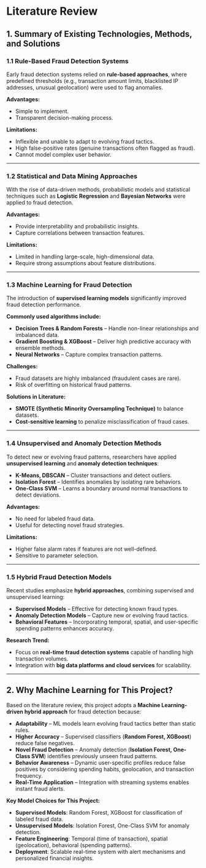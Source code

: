 # Literature Review  

## 1. Summary of Existing Technologies, Methods, and Solutions  

### 1.1 Rule-Based Fraud Detection Systems  
Early fraud detection systems relied on **rule-based approaches**, where predefined thresholds (e.g., transaction amount limits, blacklisted IP addresses, unusual geolocation) were used to flag anomalies.  

**Advantages:**  
- Simple to implement.  
- Transparent decision-making process.  

**Limitations:**  
- Inflexible and unable to adapt to evolving fraud tactics.  
- High false-positive rates (genuine transactions often flagged as fraud).  
- Cannot model complex user behavior.  

---

### 1.2 Statistical and Data Mining Approaches  
With the rise of data-driven methods, probabilistic models and statistical techniques such as **Logistic Regression** and **Bayesian Networks** were applied to fraud detection.  

**Advantages:**  
- Provide interpretability and probabilistic insights.  
- Capture correlations between transaction features.  

**Limitations:**  
- Limited in handling large-scale, high-dimensional data.  
- Require strong assumptions about feature distributions.  

---

### 1.3 Machine Learning for Fraud Detection  
The introduction of **supervised learning models** significantly improved fraud detection performance.  

**Commonly used algorithms include:**  
- **Decision Trees & Random Forests** – Handle non-linear relationships and imbalanced data.  
- **Gradient Boosting & XGBoost** – Deliver high predictive accuracy with ensemble methods.  
- **Neural Networks** – Capture complex transaction patterns.  

**Challenges:**  
- Fraud datasets are highly imbalanced (fraudulent cases are rare).  
- Risk of overfitting on historical fraud patterns.  

**Solutions in Literature:**  
- **SMOTE (Synthetic Minority Oversampling Technique)** to balance datasets.  
- **Cost-sensitive learning** to penalize misclassification of fraud cases.  

---

### 1.4 Unsupervised and Anomaly Detection Methods  
To detect new or evolving fraud patterns, researchers have applied **unsupervised learning** and **anomaly detection techniques**:  
- **K-Means, DBSCAN** – Cluster transactions and detect outliers.  
- **Isolation Forest** – Identifies anomalies by isolating rare behaviors.  
- **One-Class SVM** – Learns a boundary around normal transactions to detect deviations.  

**Advantages:**  
- No need for labeled fraud data.  
- Useful for detecting novel fraud strategies.  

**Limitations:**  
- Higher false alarm rates if features are not well-defined.  
- Sensitive to parameter selection.  

---

### 1.5 Hybrid Fraud Detection Models  
Recent studies emphasize **hybrid approaches**, combining supervised and unsupervised learning:  
- **Supervised Models** – Effective for detecting known fraud types.  
- **Anomaly Detection Models** – Capture new or evolving fraud tactics.  
- **Behavioral Features** – Incorporating temporal, spatial, and user-specific spending patterns enhances accuracy.  

**Research Trend:**  
- Focus on **real-time fraud detection systems** capable of handling high transaction volumes.  
- Integration with **big data platforms and cloud services** for scalability.  

---

## 2. Why Machine Learning for This Project?  

Based on the literature review, this project adopts a **Machine Learning-driven hybrid approach** for fraud detection because:  

- **Adaptability** – ML models learn evolving fraud tactics better than static rules.  
- **Higher Accuracy** – Supervised classifiers (**Random Forest, XGBoost**) reduce false negatives.  
- **Novel Fraud Detection** – Anomaly detection (**Isolation Forest, One-Class SVM**) identifies previously unseen fraud patterns.  
- **Behavior Awareness** – Dynamic user-specific profiles reduce false positives by considering spending habits, geolocation, and transaction frequency.  
- **Real-Time Application** – Integration with streaming systems enables instant fraud alerts.  

**Key Model Choices for This Project:**  
- **Supervised Models**: Random Forest, XGBoost for classification of labeled fraud data.  
- **Unsupervised Models**: Isolation Forest, One-Class SVM for anomaly detection.  
- **Feature Engineering**: Temporal (time of transaction), spatial (geolocation), behavioral (spending patterns).  
- **Deployment**: Scalable real-time system with alert mechanisms and personalized financial insights.  
